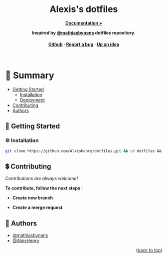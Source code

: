 <a name="readme-top"></a>

<div align="center">
  
  <h1>
    Alexis's dotfiles
  </h1>

<a href="https://github.com/CCI-Campus/CCI-Appro/tree/sass/docs"><strong> Documentation »</strong></a>

**Inspired by [@mathiasbynens](https://github.com/mathiasbynens/dotfiles) dotfiles repository.**

<h4>
    <a href="https://github.com/AlxisHenry/dotfiles">Github</a>
  <span> · </span>
    <a href="https://github.com/AlxisHenry/dotfiles/issues">Report a bug</a>
  <span> · </span>
    <a href="https://github.com/AlxisHenry/dotfiles/issues">Up an idea</a>
  </h4>
</div>

<br />

# :notebook_with_decorative_cover: Summary

- [Getting Started](#toolbox-getting-started)
  * [Installation](#gear-installation)
  * [Deployment](#gear-deployment)
- [Contributing](#heavy_dollar_sign-contributing)
- [Authors](#wave-auteurs)

## :toolbox: Getting Started

### :gear: Installation

```bash
git clone https://github.com/AlxisHenry/dotfiles.git && cd dotfiles && source deploy.sh
```

## :heavy_dollar_sign: Contributing

*Contributions are always welcome!*

**To contribute, follow the next steps :**

- **Create new branch**

- **Create a merge request**

## :wave: Authors

- [@mathiasbynens](https://github.com/mathiasbynens)
- [@AlxisHenry](https://www.github.com/AlxisHenry) 


<!-- ## :page_with_curl: Liens utiles -->

<p align="right">(<a href="#readme-top">back to top</a>)</p>